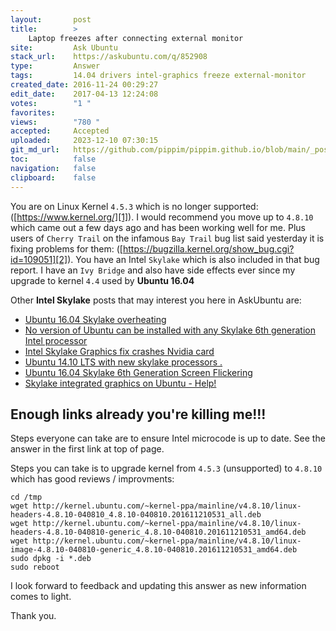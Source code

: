 ```yaml
---
layout:       post
title:        >
    Laptop freezes after connecting external monitor
site:         Ask Ubuntu
stack_url:    https://askubuntu.com/q/852908
type:         Answer
tags:         14.04 drivers intel-graphics freeze external-monitor
created_date: 2016-11-24 00:29:27
edit_date:    2017-04-13 12:24:08
votes:        "1 "
favorites:    
views:        "780 "
accepted:     Accepted
uploaded:     2023-12-10 07:30:15
git_md_url:   https://github.com/pippim/pippim.github.io/blob/main/_posts/2016/2016-11-24-Laptop-freezes-after-connecting-external-monitor.md
toc:          false
navigation:   false
clipboard:    false
---
```


You are on Linux Kernel `4.5.3` which is no longer supported: ([https://www.kernel.org/][1]). I would recommend you move up to `4.8.10`
which came out a few days ago and has been working well for me. Plus users of `Cherry Trail` on the infamous `Bay Trail` bug list said yesterday it is fixing problems for them: ([https://bugzilla.kernel.org/show_bug.cgi?id=109051][2]). You have an Intel `Skylake` which is also included in that bug report. I have an `Ivy Bridge` and also have side effects ever since my upgrade to kernel `4.4` used by **Ubuntu 16.04**

Other **Intel Skylake** posts that may interest you here in AskUbuntu are:

 - [Ubuntu 16.04 Skylake overheating][3]
 - [No version of Ubuntu can be installed with any Skylake 6th generation Intel processor][4]
 - [Intel Skylake Graphics fix crashes Nvidia card][5]
 - [Ubuntu 14.10 LTS with new skylake processors .][6]
 - [Ubuntu 16.04 Skylake 6th Generation Screen Flickering][7]
 - [Skylake integrated graphics on Ubuntu - Help!][8]

## Enough links already you're killing me!!!

Steps everyone can take are to ensure Intel microcode is up to date. See the answer in the first link at top of page.

Steps you can take is to upgrade kernel from `4.5.3` (unsupported) to `4.8.10` which has good reviews / improvments:

``` 
cd /tmp
wget http://kernel.ubuntu.com/~kernel-ppa/mainline/v4.8.10/linux-headers-4.8.10-040810_4.8.10-040810.201611210531_all.deb
wget http://kernel.ubuntu.com/~kernel-ppa/mainline/v4.8.10/linux-headers-4.8.10-040810-generic_4.8.10-040810.201611210531_amd64.deb
wget http://kernel.ubuntu.com/~kernel-ppa/mainline/v4.8.10/linux-image-4.8.10-040810-generic_4.8.10-040810.201611210531_amd64.deb
sudo dpkg -i *.deb
sudo reboot
```

I look forward to feedback and updating this answer as new information comes to light.

Thank you.

  [1]: https://www.kernel.org/
  [2]: https://bugzilla.kernel.org/show_bug.cgi?id=109051
  [3]: https://askubuntu.com/questions/830404/ubuntu-16-04-skylake-overheating
  [4]: https://askubuntu.com/questions/691216/no-version-of-ubuntu-can-be-installed-with-any-skylake-6th-generation-intel-proc
  [5]: https://askubuntu.com/questions/850453/intel-skylake-graphics-fix-crashes-nvidia-card
  [6]: https://askubuntu.com/questions/731645/ubuntu-14-10-lts-with-new-skylake-processors
  [7]: https://askubuntu.com/questions/752743/ubuntu-16-04-skylake-6th-generation-screen-flickering
  [8]: https://askubuntu.com/questions/686164/skylake-integrated-graphics-on-ubuntu-help
